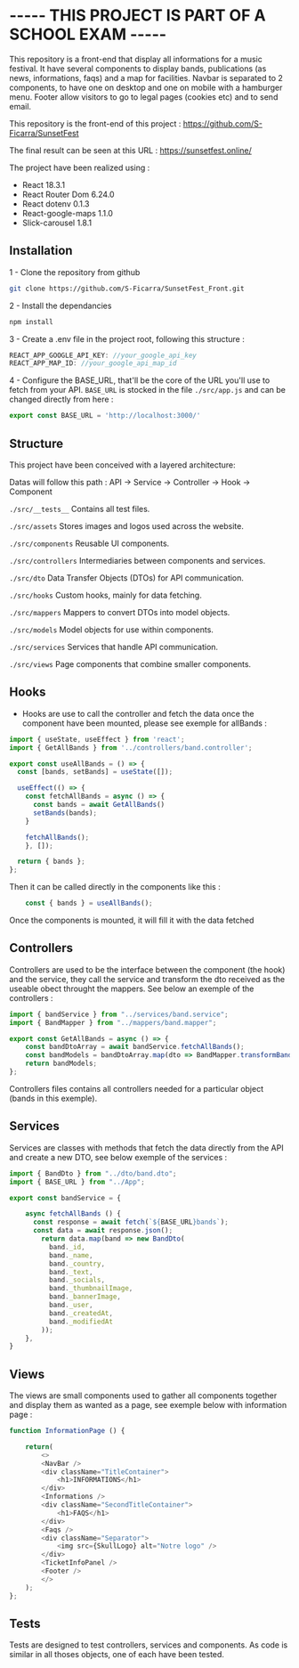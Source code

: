 # ----- THIS PROJECT IS PART OF A SCHOOL EXAM -----

This repository is a front-end that display all informations for a music festival. It have several components to display bands, publications (as news, informations, faqs) and a map for facilities. Navbar is separated to 2 components, to have one on desktop and one on mobile with a hamburger menu. Footer allow visitors to go to legal pages (cookies etc) and to send email.

This repository is the front-end of this project : https://github.com/S-Ficarra/SunsetFest

The final result can be seen at this URL : https://sunsetfest.online/

The project have been realized using :

- React 18.3.1
- React Router Dom 6.24.0
- React dotenv 0.1.3
- React-google-maps 1.1.0 
- Slick-carousel 1.8.1

## Installation 

1 - Clone the repository from github

```bash
git clone https://github.com/S-Ficarra/SunsetFest_Front.git
```

2 - Install the dependancies

```bash
npm install
```

3 - Create a .env file in the project root, following this structure : 

```javascript
REACT_APP_GOOGLE_API_KEY: //your_google_api_key
REACT_APP_MAP_ID: //your_google_api_map_id
```

4 - Configure the BASE_URL, that'll be the core of the URL you'll use to fetch from your API. `BASE_URL` is stocked in the file `./src/app.js` and can be changed directly from here : 

```javascript
export const BASE_URL = 'http://localhost:3000/'
```

## Structure

This project have been conceived with a layered architecture:

Datas will follow this path : API -> Service -> Controller -> Hook -> Component

`./src/__tests__` Contains all test files.

`./src/assets` Stores images and logos used across the website.

`./src/components` Reusable UI components.

`./src/controllers` Intermediaries between components and services.

`./src/dto` Data Transfer Objects (DTOs) for API communication.

`./src/hooks` Custom hooks, mainly for data fetching.

`./src/mappers` Mappers to convert DTOs into model objects.

`./src/models` Model objects for use within components.

`./src/services` Services that handle API communication.

`./src/views` Page components that combine smaller components.

## Hooks

- Hooks are use to call the controller and fetch the data once the component have been mounted, please see exemple for allBands :

```javascript
import { useState, useEffect } from 'react';
import { GetAllBands } from '../controllers/band.controller';

export const useAllBands = () => {
  const [bands, setBands] = useState([]);

  useEffect(() => {
    const fetchAllBands = async () => {
      const bands = await GetAllBands()
      setBands(bands);
    }

    fetchAllBands();
    }, []);

  return { bands };
};
```

Then it can be called directly in the components like this :

```javascript
    const { bands } = useAllBands();
``` 

Once the components is mounted, it will fill it with the data fetched

## Controllers

Controllers are used to be the interface between the component (the hook) and the service, they call the service and transform the dto received as the useable obect throught the mappers. See below an exemple of the controllers : 

```javascript
import { bandService } from "../services/band.service";
import { BandMapper } from "../mappers/band.mapper";

export const GetAllBands = async () => {
    const bandDtoArray = await bandService.fetchAllBands();
    const bandModels = bandDtoArray.map(dto => BandMapper.transformBandDtoToBandModel(dto))
    return bandModels;
};
```

Controllers files contains all controllers needed for a particular object (bands in this exemple).


## Services

Services are classes with methods that fetch the data directly from the API and create a new DTO, see below exemple of the services : 

```javascript
import { BandDto } from "../dto/band.dto";
import { BASE_URL } from "../App";

export const bandService = {

    async fetchAllBands () {
      const response = await fetch(`${BASE_URL}bands`);
      const data = await response.json();
        return data.map(band => new BandDto(
          band._id,
          band._name,
          band._country,
          band._text,
          band._socials,
          band._thumbnailImage,
          band._bannerImage,
          band._user,
          band._createdAt,
          band._modifiedAt
        ));
    },
}
```

## Views

The views are small components used to gather all components together and display them as wanted as a page, see exemple below with information page : 

```javascript
function InformationPage () {

    return(
        <>
        <NavBar />
        <div className="TitleContainer">
            <h1>INFORMATIONS</h1>
        </div>
        <Informations />
        <div className="SecondTitleContainer">
            <h1>FAQS</h1>
        </div>
        <Faqs />
        <div className="Separator">
            <img src={SkullLogo} alt="Notre logo" />
        </div>
        <TicketInfoPanel />
        <Footer />
        </>
    );
};
```

## Tests

Tests are designed to test controllers, services and components. As code is similar in all thoses objects, one of each have been tested.














